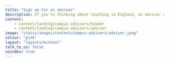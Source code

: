 ```yaml
---
title: "Sign up for an adviser"
description: If you're thinking about teaching in England, an adviser can offer free one-to-one support as little or as often as you need it.
content:
    - content/landing/campus-advisers/header
    - content/landing/campus-advisers/adviser
image: "static/images/content/campus-advisers/adviser.jpeg"
colour: "pink"
layout: "layouts/minimal"
talk_to_us: false
noindex: true
---
```

